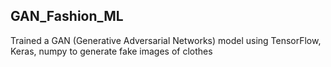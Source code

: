 ## GAN_Fashion_ML
Trained a GAN (Generative Adversarial Networks) model using TensorFlow, Keras, numpy to generate fake images of clothes
